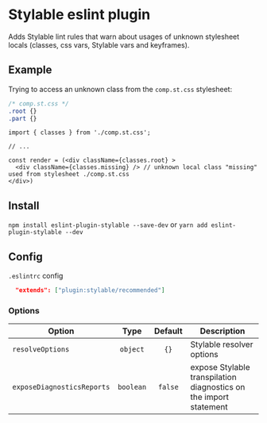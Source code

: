 # Stylable eslint plugin

Adds Stylable lint rules that warn about usages of unknown stylesheet locals (classes, css vars, Stylable vars and keyframes).

## Example
Trying to access an unknown class from the `comp.st.css` stylesheet:
```css
/* comp.st.css */
.root {}
.part {}
```

```tsx
import { classes } from './comp.st.css';

// ...

const render = (<div className={classes.root} >
  <div className={classes.missing} /> // unknown local class "missing" used from stylesheet ./comp.st.css
</div>)
```

## Install

`npm install eslint-plugin-stylable --save-dev`
or
`yarn add eslint-plugin-stylable --dev`

## Config

`.eslintrc` config

```json
  "extends": ["plugin:stylable/recommended"]
```

### Options

| Option	| Type  | Default | Description |
|-----------|:-----:|:-------:|-------------|
| `resolveOptions` | `object` | `{}` | Stylable resolver options |
| `exposeDiagnosticsReports` | `boolean` | `false` | expose Stylable transpilation diagnostics on the import statement |
